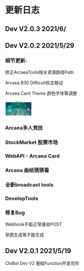 # 更新日志

## Dev V2.0.3 2021/6/



## Dev V2.0.2 2021/5/29

### 细节更新:

修正ArcaeaTools相关资源路径Path

Arcaea B30 Difficult标志移动

Arcaea Card Theme 颜色字体等调整

<img src="guide/Picture/ArcaeaCard.png" alt="ArcaeaCard" style="zoom:25%;" />

### Arcaea多人竞技

### StockMarket 股票市场

### WebAPI - Arcaea Card

### Arcaea 曲绘猜猜看

### 全新broadcast tools

### DevelopTools

### 修复Bug

Webhook不能正常接收POST

草图生成等不能生成

## Dev V2.0.1 2021/5/19

ChiBot Dev V2 基础Function开发完毕